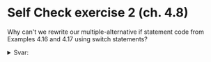 # Self Check exercise 2 (ch. 4.8)

Why can't we rewrite our multiple-alternative if statement code from Examples 4.16 and 4.17 using switch statements?

<details>
  <summary>Svar: </summary>

  > Fordi man benytter sig af et interval af værdier i de forskellige if statements, hvilket er noget man ikke kan gøre med switches.
  Switches tager kun precise værdier, hvilket gør at disse if statements ikke kan skrives om til switches.

</details>
